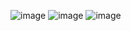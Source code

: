 ![image](https://github.com/user-attachments/assets/acde167f-d283-4493-bd55-d40bac04f6a4)
![image](https://github.com/user-attachments/assets/225ab523-5f19-4951-aa72-02d2eeb27da7)
![image](https://github.com/user-attachments/assets/6b6a4ffc-50f2-49b6-bb0d-017e028006db)



